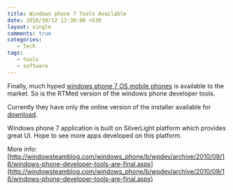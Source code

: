 ```yaml
---
title: Windows phone 7 Tools Available
date: 2010/10/12 12:30:00 +530
layout: single
comments: true
categories: 
   - Tech
tags:
   - tools
   - software
---
```


Finally, much hyped [windows phone 7 OS mobile phones](http://www.facebook.com/l.php?u=http%3A%2F%2Fbit.ly%2F9rw0d3&h=fbc60) is available to the market. So is the RTMed version of the windows phone developer tools.

Currently they have only the online version of the installer available for [download](http://go.microsoft.com/fwlink/?LinkId=185584).

Windows phone 7 application is built on SilverLight platform which provides great UI. Hope to see more apps developed on this platform.

More info: [http://windowsteamblog.com/windows_phone/b/wpdev/archive/2010/09/16/windows-phone-developer-tools-are-final.aspx](http://windowsteamblog.com/windows_phone/b/wpdev/archive/2010/09/16/windows-phone-developer-tools-are-final.aspx)